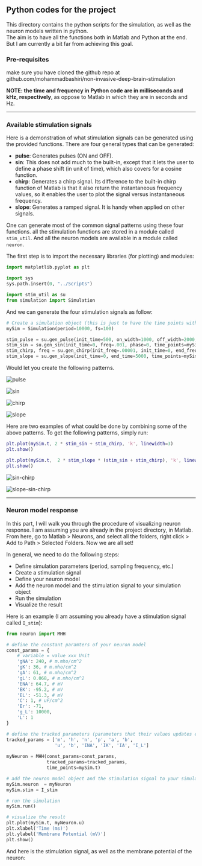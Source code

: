 ## Python codes for the project

This directory contains the python scripts for the simulation, as well as the neuron models written in python. <br>
The aim is to have all the functions both in Matlab and Python at the end. But I am currently a bit far from achieving this goal.

### Pre-requisites

make sure you have cloned the github repo at github.com/mohammadbashiri/non-invasive-deep-brain-stimulation

**NOTE: the time and frequency in Python code are in milliseconds and kHz, respectively**, as oppose to Matlab in which 
they are in seconds and Hz.

---

### Available stimulation signals

Here is a demonstration of what stimulation signals can be generated using the provided functions.
There are four general types that can be generated:
* **pulse**: Generates pulses (ON and OFF).
* **sin**: This does not add much to the built-in, except that it lets the user to define a phase 
shift (in unit of time), which also covers for a cosine function.
* **chirp**: Generates a chirp signal. Its difference to the built-in chirp function of Matlab is 
that it also return the instantaneous frequency values, so it enables the user to plot the signal 
versus instantaneous frequency.
* **slope**: Generates a ramped signal. It is handy when applied on other signals.

One can generate most of the common signal patterns using these four functions. 
all the stimulation functions are stored in a module called `stim_util`. And all the neuron models 
are available in a module called `neuron`.

The first step is to import the necessary libraries (for plotting) and modules:

```python
import matplotlib.pyplot as plt

import sys
sys.path.insert(0, "../Scripts")

import stim_util as su
from simulation import Simulation
```

And we can generate the four stimulation signals as follow:

```python
# Create a simulation object (this is just to have the time points without having to import numpy)
mySim = Simulation(period=10000, fs=100)

stim_pulse = su.gen_pulse(init_time=500, on_width=1000, off_width=2000, time_points=mySim.t)
stim_sin = su.gen_sin(init_time=0, freq=.001, phase=0, time_points=mySim.t)
stim_chirp, freq = su.gen_chirp(init_freq=.00001, init_time=0, end_freq=.01, end_time=mySim.t[-1], time_points=mySim.t)
stim_slope = su.gen_slope(init_time=0, end_time=5000, time_points=mySim.t)
```

Would let you create the following patterns.

![pulse](https://github.com/mohammadbashiri/non-invasive-deep-brain-stimulation/blob/master/Figures/pulse.png)

![sin](https://github.com/mohammadbashiri/non-invasive-deep-brain-stimulation/blob/master/Figures/sin.png)

![chirp](https://github.com/mohammadbashiri/non-invasive-deep-brain-stimulation/blob/master/Figures/chirp.png)

![slope](https://github.com/mohammadbashiri/non-invasive-deep-brain-stimulation/blob/master/Figures/slope.png)

Here are two examples of what could be done by combining some of the above patterns.
To get the following patterns, simply run:

```matlab
plt.plot(mySim.t, 2 * stim_sin + stim_chirp, 'k', linewidth=3)
plt.show()

plt.plot(mySim.t,  2 * stim_slope * (stim_sin + stim_chirp), 'k', linewidth=3)
plt.show()
```

![sin-chirp](https://github.com/mohammadbashiri/non-invasive-deep-brain-stimulation/blob/master/Figures/sin-chirp.png)

![slope-sin-chirp](https://github.com/mohammadbashiri/non-invasive-deep-brain-stimulation/blob/master/Figures/slope-sin-chirp.png)

---

### Neuron model response

In this part, I will walk you through the procedure of  visualizing neuron response. I am assuming 
you are already in the project directory, in Matlab. From here, go to Matlab > Neurons, and select 
all the folders, right click > Add to Path > Selected Folders. Now we are all set!

In general, we need to do the following steps:
* Define simulation parameters (period, sampling frequency, etc.)
* Create a stimulation signal
* Define your neuron model
* Add the neuron model and the stimulation signal to your simulation object
* Run the simulation
* Visualize the result

Here is an example (I am assuming you already have a stimulation signal called `I_stim`):

```python
from neuron import MHH

# define the constant paramters of your neuron model
const_params = {
    # variable = value xxx Unit
    'gNA': 240, # m.mho/cm^2
    'gK': 36, # m.mho/cm^2
    'gA': 61, # m.mho/cm^2
    'gL': 0.068, # m.mho/cm^2
    'ENA': 64.7, # mV
    'EK': -95.2, # mV
    'EL': -51.3, # mV
    'C': 1, # uF/cm^2
    'Er': -71,
    'g_L': 10000,
    'L': 1
}

# define the tracked parameters (parameters that their values updates every iteration) of your neuron model.
tracked_params = ['m', 'h', 'n', 'p', 'a', 'b', 
                  'u', 'b', 'INA', 'IK', 'IA', 'I_L']
                  
myNeuron = MHH(const_params=const_params,
               tracked_params=tracked_params,
               time_points=mySim.t)

# add the neuron model object and the stimulation signal to your simulation obejct
mySim.neuron  = myNeuron
mySim.stim = I_stim

# run the simulation
mySim.run() 

# visualize the result
plt.plot(mySim.t, myNeuron.u)
plt.xlabel('Time (ms)')
plt.ylabel('Membrane Potential (mV)')
plt.show()
```

And here is the stimulation signal, as well as the membrane potential of the neuron:
